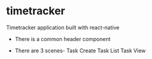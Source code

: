 # timetracker
Timetracker application built with react-native

- There is a common header component

- There are 3 scenes-
    Task Create
    Task List
    Task View
    
